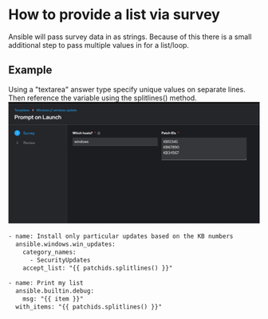 # How to provide a list via survey
Ansible will pass survey data in as strings. Because of this there is a small additional step to pass multiple values in for a list/loop.

## Example
Using a "textarea" answer type specify unique values on separate lines. Then reference the variable using the splitlines() method.
![image](/Images/survey_loop-1.png)
```ansible
- name: Install only particular updates based on the KB numbers
  ansible.windows.win_updates:
    category_names:
      - SecurityUpdates
    accept_list: "{{ patchids.splitlines() }}"
```
```ansible
- name: Print my list
  ansible.builtin.debug:
    msg: "{{ item }}"
  with_items: "{{ patchids.splitlines() }}"
```
